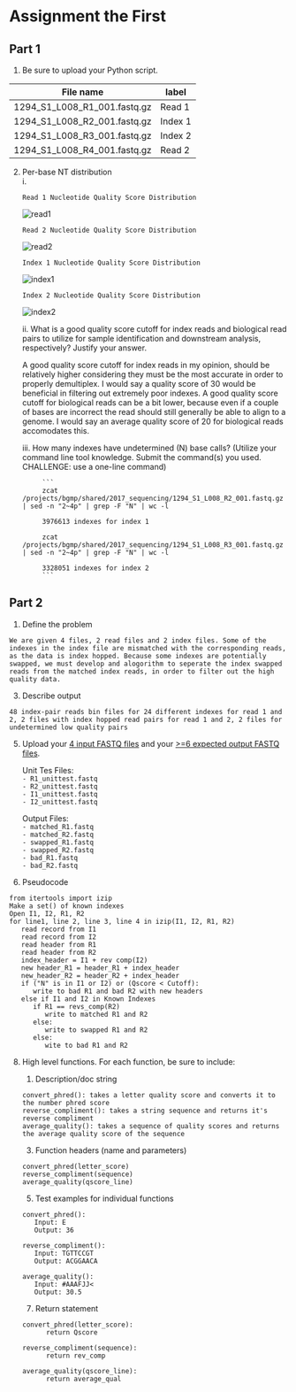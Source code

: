 # Assignment the First

## Part 1
1. Be sure to upload your Python script.

| File name | label |
|---|---|
| 1294_S1_L008_R1_001.fastq.gz | Read 1 |
| 1294_S1_L008_R2_001.fastq.gz | Index 1 |
| 1294_S1_L008_R3_001.fastq.gz | Index 2 |
| 1294_S1_L008_R4_001.fastq.gz | Read 2 |

2. Per-base NT distribution    
   i.  
   
       Read 1 Nucleotide Quality Score Distribution  
      ![read1](https://user-images.githubusercontent.com/52551690/127605116-afde4c14-cac9-479e-b74d-901c19138101.jpeg)  
        
       Read 2 Nucleotide Quality Score Distribution 
      ![read2](https://user-images.githubusercontent.com/52551690/127605235-fcde86c2-de8c-4b86-9a78-c76bd29630c1.jpeg)  
    
       Index 1 Nucleotide Quality Score Distribution 
      ![index1](https://user-images.githubusercontent.com/52551690/127605279-8872b689-1860-4bd3-8e8a-621b363476e5.jpeg)  
    
       Index 2 Nucleotide Quality Score Distribution 
      ![index2](https://user-images.githubusercontent.com/52551690/127605356-ea9afaf6-6203-460b-a4c9-fb71a2cc40b3.jpeg)      
    
    ii. What is a good quality score cutoff for index reads and biological read pairs to utilize for sample identification and downstream analysis, respectively?           Justify your answer.  
     
      A good quality score cutoff for index reads in my opinion, should be relatively higher considering they must be the most accurate in order to properly              demultiplex. I would say a quality score of 30 would be beneficial in filtering out extremely poor indexes. A good quality score cutoff for biological              reads can be a bit lower, because even if a couple of bases are incorrect the read should still generally be able to align to a genome. I would say an              average quality score of 20 for biological reads accomodates this.    
         
    iii. How many indexes have undetermined (N) base calls? (Utilize your command line tool knowledge. Submit the command(s) you used. CHALLENGE: use a one-line             command)
            
            ```
            zcat /projects/bgmp/shared/2017_sequencing/1294_S1_L008_R2_001.fastq.gz | sed -n "2~4p" | grep -F "N" | wc -l  
            
            3976613 indexes for index 1  
            
            zcat /projects/bgmp/shared/2017_sequencing/1294_S1_L008_R3_001.fastq.gz | sed -n "2~4p" | grep -F "N" | wc -l  
            
            3328051 indexes for index 2    
            ```
         
## Part 2
1. Define the problem

``` 
We are given 4 files, 2 read files and 2 index files. Some of the indexes in the index file are mismatched with the corresponding reads, as the data is index hopped. Because some indexes are potentially swapped, we must develop and alogorithm to seperate the index swapped reads from the matched index reads, in order to filter out the high quality data. 
```

3. Describe output

``` 
48 index-pair reads bin files for 24 different indexes for read 1 and 2, 2 files with index hopped read pairs for read 1 and 2, 2 files for undetermined low quality pairs
```

5. Upload your [4 input FASTQ files](../TEST-input_FASTQ) and your [>=6 expected output FASTQ files](../TEST-output_FASTQ).

   Unit Tes Files:  
   ``` - R1_unittest.fastq ```    
   ``` - R2_unittest.fastq ```  
   ``` - I1_unittest.fastq ```  
   ``` - I2_unittest.fastq ```  
   
   Output Files:  
   ``` - matched_R1.fastq ```     
   ``` - matched_R2.fastq ```   
   ``` - swapped_R1.fastq ```   
   ``` - swapped_R2.fastq ```  
   ``` - bad_R1.fastq ```     
   ``` - bad_R2.fastq ```   


7. Pseudocode

```
from itertools import izip
Make a set() of known indexes   
Open I1, I2, R1, R2   
for line1, line 2, line 3, line 4 in izip(I1, I2, R1, R2)   
   read record from I1      
   read record from I2  
   read header from R1   
   read header from R2  
   index_header = I1 + rev comp(I2)    
   new header_R1 = header_R1 + index_header   
   new_header_R2 = header_R2 + index_header      
   if ("N" is in I1 or I2) or (Qscore < Cutoff):           
      write to bad R1 and bad R2 with new headers    
   else if I1 and I2 in Known Indexes    
      if R1 == revs_comp(R2)   
         write to matched R1 and R2   
      else: 
         write to swapped R1 and R2  
      else:    
         wite to bad R1 and R2
```

8. High level functions. For each function, be sure to include:  
    1. Description/doc string 
         
      ```
      convert_phred(): takes a letter quality score and converts it to the number phred score   
      reverse_compliment(): takes a string sequence and returns it's reverse compliment    
      average_quality(): takes a sequence of quality scores and returns the average quality score of the sequence     
      ```
    3. Function headers (name and parameters)    

      ```
      convert_phred(letter_score)  
      reverse_compliment(sequence)  
      average_quality(qscore_line) 
      ```

    5. Test examples for individual functions        

      ```
      convert_phred():  
         Input: E  
         Output: 36    
         
      reverse_compliment():    
         Input: TGTTCCGT  
         Output: ACGGAACA               
      
      average_quality():     
         Input: #AAAFJJ<    
         Output: 30.5 
      ```
         
    7. Return statement        

      ```
      convert_phred(letter_score):    
            return Qscore
            
      reverse_compliment(sequence):    
            return rev_comp  
            
      average_quality(qscore_line):      
            return average_qual     
      ```
            
         
         
         
         
